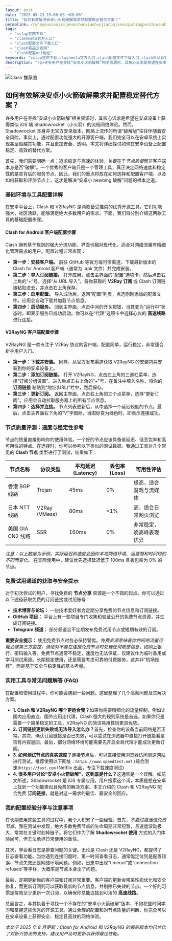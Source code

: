 ```yaml
---
layout: post
date: "2025-09-23 15:00:06 +08:00"
title: "如何有效解决安卓小火箭破解需求并配置稳定替代方案？"
permalink: /ruheyouxiaojiejueanzhuoxiaohuojianpojiexuqiubingpeizhiwendingtidaifangan/
tags:
  - "sstap官网下载"
  - "clashmeta官方入口"
  - "clash配置文件下载入口"
  - "clash易品云官网"
  - "clash配置url地址"
keywords: "sstap官网下载,clashmeta官方入口,clash配置文件下载入口,clash易品云官网,clash配置url地址"
description: "<p>许多用户在寻找“安卓小火箭破解”相关资源时，其核心诉求是希望在安卓设备上获得类似 iOS 端 Shadowrocket（小火箭）的流畅网络体验。然而，Shadowrocket 本身并无官方安卓版本，网络上流传的所谓“破解版”往往伴随着安全风险。事实上，通过配置功能强大的开源客户端，我们完全可以在安卓系统上实现甚至超越其功能，并且更加安全、透明。本文将详细探讨如何在安卓设备上配置稳定、高效的替代方案。</p>"
---
```


![Clash 推荐图](https://clashjd.github.io/assets/img/付费小火箭机场推荐.png)

## 如何有效解决安卓小火箭破解需求并配置稳定替代方案？

<p>许多用户在寻找“安卓小火箭破解”相关资源时，其核心诉求是希望在安卓设备上获得类似 iOS 端 Shadowrocket（小火箭）的流畅网络体验。然而，Shadowrocket 本身并无官方安卓版本，网络上流传的所谓“破解版”往往伴随着安全风险。事实上，通过配置功能强大的开源客户端，我们完全可以在安卓系统上实现甚至超越其功能，并且更加安全、透明。本文将详细探讨如何在安卓设备上配置稳定、高效的替代方案。</p>
<p>首先，我们需要明确一点：追求稳定与高速的体验，关键在于<em>节点质量</em>而非客户端本身是否“破解”。一个优秀的客户端只是一个管理工具，真正决定网络速度和稳定性的是其背后的服务节点。因此，我们的重点将放在如何选择和配置客户端，以及如何获取和评测节点上，这才是解决“安卓小 newbing 破解”问题的根本之道。</p>

<h3>基础环境与工具配置详解</h3>
<p>在安卓平台上，Clash 和 V2RayNG 是两款备受推崇的优秀开源工具。它们功能强大，社区活跃，能够满足绝大多数用户的需求。下面，我们将分别介绍这两款工具的基础配置步骤。</p>

<h4>Clash for Android 客户端配置步骤</h4>
<p>Clash 拥有基于规则的强大分流功能，界面也相对现代化，适合对网络流量有精细化管理需求的用户。配置过程非常直观：</p>
<ul>
    <li><strong>第一步：安装客户端。</strong> 前往 GitHub 等官方或可信渠道，下载最新版本的 Clash for Android 客户端（通常为 .apk 文件）并完成安装。</li>
    <li><strong>第二步：导入订阅链接。</strong> 打开应用，点击主界面的“配置”选项卡。然后点击右上角的“+”号，选择“从 URL 导入”。将你获取的 <strong>V2Ray 订阅</strong> 或 Clash 订阅链接粘贴进去，并点击右上角保存。</li>
    <li><strong>第三步：启用配置。</strong> 导入成功后，返回“配置”列表，点选刚刚添加的配置文件。应用会自动下载并加载节点信息。</li>
    <li><strong>第四步：启动服务。</strong> 回到主界面，点击中间的开关按钮，当其变为“运行中”状态时，即表示服务已成功启动。你可以在“代理”选项卡中选择心仪的 <strong>高速线路</strong> 进行连接。</li>
</ul>

<h4>V2RayNG 客户端配置步骤</h4>
<p>V2RayNG 是一款专注于 V2Ray 协议的客户端，配置简单，运行稳定，非常适合新手用户入门。</p>
<ul>
    <li><strong>第一步：下载并安装。</strong> 同样，从官方发布渠道获取 V2RayNG 的安装包并安装到你的安卓设备上。</li>
    <li><strong>第二步：添加订阅链接。</strong> 打开 V2RayNG，点击左上角的三道杠菜单，选择“订阅分组设置”。进入后点击右上角的“+”号，在备注中填入名称，将你的 <strong>订阅链接</strong> 粘贴到“地址(URL)”栏中，然后保存。</li>
    <li><strong>第三步：更新订阅。</strong> 返回主界面，点击右上角的三个点菜单，选择“更新订阅”。应用会自动拉取服务器上的所有节点信息。</li>
    <li><strong>第四步：选择并连接。</strong> 节点列表更新后，从中选择一个延迟较低的节点。最后，点击主界面右下角的“V”字图标，当图标变为绿色时，即表示连接成功。</li>
</ul>

<h3>节点质量评测：速度与稳定性参考</h3>
<p>节点的质量直接影响你的使用体验。一个好的节点应该具备低延迟、低丢包率和高可用性的特点。在选择时，你可以参考以下类似的测试数据。我通过工具对几个常见的 <strong>Clash 节点</strong> 类型进行了测试，结果如下：</p>
<table>
  <thead>
    <tr>
      <th>节点名称</th>
      <th>协议类型</th>
      <th>平均延迟 (Latency)</th>
      <th>丢包率 (Loss)</th>
      <th>可用性评估</th>
    </tr>
  </thead>
  <tbody>
    <tr>
      <td>香港 BGP 线路</td>
      <td>Trojan</td>
      <td>45ms</td>
      <td>0%</td>
      <td>极高，适合游戏与流媒体</td>
    </tr>
    <tr>
      <td>日本 NTT 线路</td>
      <td>V2Ray (VMess)</td>
      <td>80ms</td>
      <td>&lt;1%</td>
      <td>高，适合日常网页浏览</td>
    </tr>
    <tr>
      <td>美国 GIA CN2 线路</td>
      <td>SSR</td>
      <td>160ms</td>
      <td>0%</td>
      <td>非常稳定，晚高峰表现优异</td>
    </tr>
  </tbody>
</table>
<p><em>注意：以上数据为示例，实际延迟和速度会因你本地网络环境、运营商和时间段的不同而变化。</em> 在实际使用中，建议优先选择延迟低于 100ms 且丢包率为 0% 的节点。</p>

<h3>免费试用通道的获取与安全提示</h3>
<p>对于初次尝试的用户，寻找免费的 <strong>节点分享</strong> 资源是一个不错的起点。你可以通过以下途径获取免费的订阅链接或试用账号：</p>
<ul>
  <li><strong>技术博客与论坛：</strong> 一些技术爱好者会定期分享免费的节点信息和订阅链接。</li>
  <li><strong>GitHub 项目：</strong> 平台上有一些项目专门收集和验证公开的免费节点资源，并生成订阅链接。</li>
  <li><strong>Telegram 频道：</strong> 部分频道会不定期发布免费试用节点或短期有效的订阅。</li>
</ul>
<p><strong>重要安全提示：</strong> 使用免费节点时务必保持警惕。<em>免费资源意味着你的网络流量可能会被第三方监控，请绝对不要在连接免费节点时处理任何敏感信息</em>，如网上银行、密码输入等。免费节点通常不稳定，速度也无法保证，仅建议作为临时备用或学习测试用途。长期稳定使用，还是需要考虑可靠的付费服务，这并非“机场推荐”，而是基于安全与稳定性的基本考量。</p>

<h3>实用工具与常见问题解答 (FAQ)</h3>
<p>在配置和使用过程中，你可能会遇到一些问题。这里整理了几个高频问题及其解决方案。</p>
<ul>
  <li><strong>1. Clash 和 V2RayNG 哪个更适合我？</strong>如果你需要精细化的流量控制，例如让国内应用直连、国外应用走代理，Clash 强大的规则系统是首选。如果你只是需要一个简单稳定的工具，V2RayNG 的简洁易用性则更具优势。</li>
  <li><strong>2. 订阅链接更新失败或无法导入怎么办？</strong>首先，检查你的设备当前网络是否正常。其次，确认订阅链接是否已失效，可以尝试在浏览器中直接打开链接看是否有内容返回。最后，部分网络环境可能需要先开启全局代理才能成功更新订阅。</li>
  <li><strong>3. 如何测试节点的真实速度？</strong>连接节点后，可以直接使用浏览器访问测速网站进行测试。推荐使用以下网址：<code>https://www.speedtest.net</code> (综合测速)<code>https://fast.com</code> (Netflix 出品，专注下载速度测试)</li>
  <li><strong>4. 很多用户讨论“安卓小火箭破解”，这到底是什么？</strong>这通常是一个误解。如前文所述，Shadowrocket 是 iOS 专属应用。用户搜索这个词，本质是想在安卓上找到一个功能类似且免费的解决方案。本文介绍的 Clash 和 V2RayNG 配合免费 <strong>订阅链接</strong>，就是对这一需求的最佳、最安全的回应。</li>
</ul>

<h3>我的配置经验分享与注意事项</h3>
<p>在长期使用这些工具的过程中，我个人积累了一些经验。首先，<em>不要过度迷信免费节点</em>。我在测试中发现，绝大多数免费节点的生命周期非常短暂，且速度波动极大，常常在关键时刻掉链子。将它们作为了解 <strong>Shadowrocket 使用</strong> 方式的入门体验尚可，但无法承担日常使用的重任。</p>
<p>其次，学会看日志是排查问题的关键。无论是 Clash 还是 V2RayNG，都提供了日志查看功能。当你遇到连接问题时，第一时间查看日志，通常能定位到是配置错误、节点失效还是网络环境问题。例如，日志中出现“timeout”或“connection refused”等字样，大概率是节点本身出了问题。</p>
<p>最后，定期更新你的客户端和订阅非常重要。客户端的更新会带来性能优化和安全修复，而更新订阅则可以获取最新的节点信息，并剔除已失效的节点。一个好的习惯是每周至少更新一次订阅，以确保你总能连接到可用的 <strong>高速线路</strong>。</p>
<p>总而言之，与其执着于寻找一个不存在的“安卓小火箭破解”版本，不如花些时间学习和掌握这些优秀的开源工具。通过合理的配置和对节点质量的判断，你完全可以在安卓设备上获得安全、稳定且高效的网络体验。</p>
<p><em>本文于 2025 年 8 月更新：Clash for Android 和 V2RayNG 的最新版本均已优化了对新兴协议的支持，建议用户及时更新以获得最佳性能。</em></p>